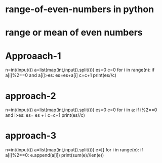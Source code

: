 # range-of-even-numbers in python
# range or mean of even numbers
# Approaach-1
n=int(input())
a=list(map(int,input().split()))
es=0
c=0
for i in range(n):
  if a[i]%2==0 and a[i]>es:
    es=es+a[i]
    c=c+1
print(es//c)
 
# approach-2
n=int(input())
a=list(map(int,input().split()))
es=0
c=0
for i in a:
  if i%2==0 and i>es:
    es= es + i
    c=c+1
print(es//c)

# approach-3
n=int(input())
a=list(map(int,input().split()))
e=[]
for i in range(n):
  if a[i]%2==0:
    e.append(a[i])
print(sum(e)//len(e))
